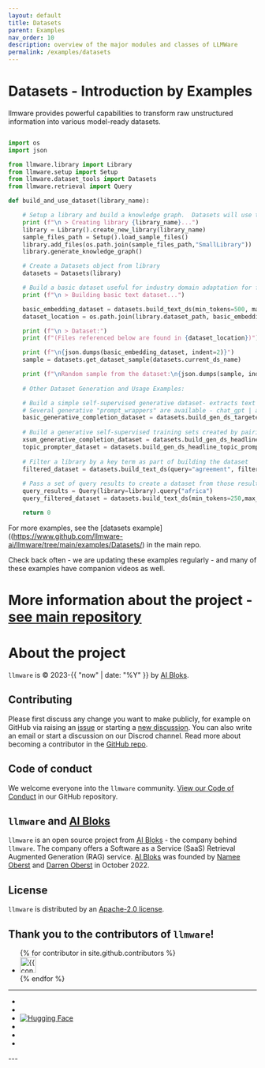 ```yaml
---
layout: default
title: Datasets
parent: Examples
nav_order: 10
description: overview of the major modules and classes of LLMWare  
permalink: /examples/datasets
---
```

# Datasets - Introduction by Examples

llmware provides powerful capabilities to transform raw unstructured information into various model-ready datasets.  

```python

import os
import json

from llmware.library import Library
from llmware.setup import Setup
from llmware.dataset_tools import Datasets
from llmware.retrieval import Query

def build_and_use_dataset(library_name):

    # Setup a library and build a knowledge graph.  Datasets will use the data in the knowledge graph
    print (f"\n > Creating library {library_name}...")
    library = Library().create_new_library(library_name)
    sample_files_path = Setup().load_sample_files()
    library.add_files(os.path.join(sample_files_path,"SmallLibrary"))
    library.generate_knowledge_graph()

    # Create a Datasets object from library
    datasets = Datasets(library)

    # Build a basic dataset useful for industry domain adaptation for fine-tuning embedding models
    print (f"\n > Building basic text dataset...")

    basic_embedding_dataset = datasets.build_text_ds(min_tokens=500, max_tokens=1000)
    dataset_location = os.path.join(library.dataset_path, basic_embedding_dataset["ds_id"])

    print (f"\n > Dataset:")
    print (f"(Files referenced below are found in {dataset_location})")

    print (f"\n{json.dumps(basic_embedding_dataset, indent=2)}")
    sample = datasets.get_dataset_sample(datasets.current_ds_name)

    print (f"\nRandom sample from the dataset:\n{json.dumps(sample, indent=2)}")
    
    # Other Dataset Generation and Usage Examples:

    # Build a simple self-supervised generative dataset- extracts text and splits into 'text' & 'completion'
    # Several generative "prompt_wrappers" are available - chat_gpt | alpaca | 
    basic_generative_completion_dataset = datasets.build_gen_ds_targeted_text_completion(prompt_wrapper="alpaca")
    
    # Build a generative self-supervised training sets created by pairing 'header_text' with 'text'
    xsum_generative_completion_dataset = datasets.build_gen_ds_headline_text_xsum(prompt_wrapper="human_bot")
    topic_prompter_dataset = datasets.build_gen_ds_headline_topic_prompter(prompt_wrapper="chat_gpt")
    
    # Filter a library by a key term as part of building the dataset
    filtered_dataset = datasets.build_text_ds(query="agreement", filter_dict={"master_index":1})
    
    # Pass a set of query results to create a dataset from those results only
    query_results = Query(library=library).query("africa")
    query_filtered_dataset = datasets.build_text_ds(min_tokens=250,max_tokens=600, qr=query_results)

    return 0
```

For more examples, see the [datasets example]((https://www.github.com/llmware-ai/llmware/tree/main/examples/Datasets/) in the main repo.   


Check back often - we are updating these examples regularly - and many of these examples have companion videos as well.  


# More information about the project - [see main repository](https://www.github.com/llmware-ai/llmware.git)


# About the project

`llmware` is &copy; 2023-{{ "now" | date: "%Y" }} by [AI Bloks](https://www.aibloks.com/home).

## Contributing
Please first discuss any change you want to make publicly, for example on GitHub via raising an [issue](https://github.com/llmware-ai/llmware/issues) or starting a [new discussion](https://github.com/llmware-ai/llmware/discussions).
You can also write an email or start a discussion on our Discrod channel.
Read more about becoming a contributor in the [GitHub repo](https://github.com/llmware-ai/llmware/blob/main/CONTRIBUTING.md).

## Code of conduct
We welcome everyone into the ``llmware`` community.
[View our Code of Conduct](https://github.com/llmware-ai/llmware/blob/main/CODE_OF_CONDUCT.md) in our GitHub repository.

## ``llmware`` and [AI Bloks](https://www.aibloks.com/home)
``llmware`` is an open source project from [AI Bloks](https://www.aibloks.com/home) - the company behind ``llmware``.
The company offers a Software as a Service (SaaS) Retrieval Augmented Generation (RAG) service.
[AI Bloks](https://www.aibloks.com/home) was founded by [Namee Oberst](https://www.linkedin.com/in/nameeoberst/) and [Darren Oberst](https://www.linkedin.com/in/darren-oberst-34a4b54/) in October 2022.

## License

`llmware` is distributed by an [Apache-2.0 license](https://www.github.com/llmware-ai/llmware/blob/main/LICENSE).

## Thank you to the contributors of ``llmware``!
<ul class="list-style-none">
{% for contributor in site.github.contributors %}
  <li class="d-inline-block mr-1">
     <a href="{{ contributor.html_url }}">
        <img src="{{ contributor.avatar_url }}" width="32" height="32" alt="{{ contributor.login }}">
    </a>
  </li>
{% endfor %}
</ul>


---
<ul class="list-style-none">
    <li class="d-inline-block mr-1">
        <a href="https://discord.gg/MhZn5Nc39h"><span><i class="fa-brands fa-discord"></i></span></a>
    </li>
    <li class="d-inline-block mr-1">
        <a href="https://www.youtube.com/@llmware"><span><i class="fa-brands fa-youtube"></i></span></a>
    </li>
    <li class="d-inline-block mr-1">
        <a href="https://huggingface.co/llmware"><span><img src="assets/images/hf-logo.svg" alt="Hugging Face" class="hugging-face-logo"/></span></a>
    </li>
    <li class="d-inline-block mr-1">
        <a href="https://www.linkedin.com/company/aibloks/"><span><i class="fa-brands fa-linkedin"></i></span></a>
    </li>
    <li class="d-inline-block mr-1">
        <a href="https://twitter.com/AiBloks"><span><i class="fa-brands fa-square-x-twitter"></i></span></a>
    </li>
    <li class="d-inline-block mr-1">
        <a href="https://www.instagram.com/aibloks/"><span><i class="fa-brands fa-instagram"></i></span></a>
    </li>
</ul>
---

